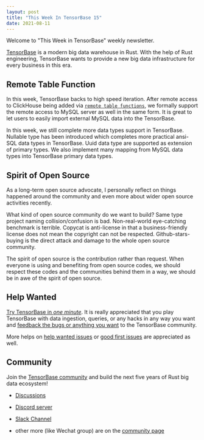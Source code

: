 ```yaml
---
layout: post
title: "This Week In TensorBase 15"
date: 2021-08-11
---
```


Welcome to "This Week in TensorBase" weekly newsletter.

[TensorBase](https://github.com/tensorbase/tensorbase) is a modern big data warehouse in Rust. With the help of Rust engineering, TensorBase wants to provide a new big data infrastructure for every business in this era.

## Remote Table Function

In this week, TensorBase backs to high speed iteration. After remote access to ClickHouse being added via [```remote table functions```](https://github.com/tensorbase/tensorbase/blob/main/docs/lang.md#remote-table-functions-wip), we formally support the remote access to MySQL server as well in the same form. It is great to let users to easily import external MySQL data into the TensorBase.

In this week, we still complete more data types support in TensorBase. Nullable type has been introduced which completes more practical ansi-SQL data types in TensorBase. Uuid data type are supported as extension of primary types. We also implement many mapping from MySQL data types into TensorBase primary data types.

## Spirit of Open Source

As a long-term open source advocate, I personally reflect on things happened around the community and even more about wider open source activities recently.

What kind of open source community do we want to build? Same type project naming collision/confusion is bad. Non-real-world eye-catching benchmark is terrible. Copycat is anti-license in that a business-friendly license does not mean the copyright can not be respected. Github-stars-buying is the direct attack and damage to the whole open source community. 

The spirit of open source is the contribution rather than request. When everyone is using and benefiting from open source codes, we should respect these codes and the communities behind them in a way, we should be in awe of the spirit of open source. 

## Help Wanted

[Try TensorBase in *one minute*](https://github.com/tensorbase/tensorbase/blob/main/docs/get_started_users.md). It is really appreciated that you play TensorBase with data ingestion, queries, or any hacks in any way you want and [feedback the bugs or anything you want](https://github.com/tensorbase/tensorbase/issues) to the TensorBase community. 

More helps on [help wanted issues](https://github.com/tensorbase/tensorbase/issues?q=is%3Aissue+is%3Aopen+label%3Ahelp-wanted) or [good first issues](https://github.com/tensorbase/tensorbase/issues?q=is%3Aissue+is%3Aopen+label%3A%22good+first+issue%22) are appreciated as well.

## Community

Join the [TensorBase community](https://github.com/tensorbase/tensorbase) and build the next five years of Rust big data ecosystem!

* [Discussions](https://github.com/tensorbase/tensorbase/discussions)

* [Discord server](https://discord.com/invite/E72n2jzgKD)

* [Slack Channel](https://join.slack.com/t/tensorbase/shared_invite/zt-ntwmjvpu-TQ9drOdUwNJWmUTXvxMumA)

* other more (like Wechat group) are on the [community page](https://tensorbase.io/community/)